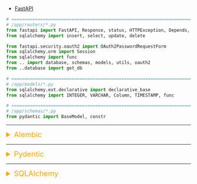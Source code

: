 -   [FastAPI](https://fastapi.tiangolo.com/)

```python
# ============================================================================
# /app/routers/*.py
from fastapi import FastAPI, Response, status, HTTPException, Depends, APIRouter
from sqlalchemy import insert, select, update, delete

from fastapi.security.oauth2 import OAuth2PasswordRequestForm
from sqlalchemy.orm import Session
from sqlalchemy import func
from .. import database, schemas, models, utils, oauth2
from ..database import get_db

# ============================================================================
# /app/models/*.py
from sqlalchemy.ext.declarative import declarative_base
from sqlalchemy import INTEGER, VARCHAR, Column, TIMESTAMP, func

# ============================================================================
# /app/schemas/*.py
from pydantic import BaseModel, constr

```

---

<details><summary style="font-size:20px;color:Orange;text-align:left">Alembic</summary>

-   [Alembic’s documentation](https://alembic.sqlalchemy.org/en/latest/)
-   [Tutorial: Intro to Database Migrations with Alembic](https://www.youtube.com/watch?v=SdcH6IEi6nE)

-   `Alembic`: In the context of Python, Alembic is an open-source database migration tool that is commonly used with SQLAlchemy, a popular Object Relational Mapping (ORM) library. Alembic helps developers manage database schema changes and versioning in a systematic and organized way.

-   `Key Features and Concepts`:

    -   `Database Migrations`: Alembic allows developers to create and manage database migrations, which are scripts that define changes to the database schema over time. These migrations capture alterations such as adding new tables, modifying columns, or creating indexes.

    -   `Versioning`: Alembic maintains a version history of the database schema by creating and tracking migration files. Each migration file corresponds to a specific version of the schema. This versioning ensures that database changes can be applied in a controlled and predictable manner.

    -   `Command-Line Interface`: Alembic provides a command-line interface (CLI) that allows developers to create, apply, and manage migrations using simple commands. This interface simplifies the process of creating and managing migration scripts.

    -   `Migration Scripts`: Migration scripts are Python scripts generated by Alembic that define database changes. These scripts include instructions to alter the schema, such as creating tables, modifying columns, and adding constraints.

    -   `Migration Upgrades and Downgrades`: Alembic supports both upgrade and downgrade migrations. An upgrade migrates the database schema to a higher version, while a downgrade reverts the schema to a lower version. This helps in rolling back changes if necessary.

    -   `Automated Generation`: Alembic can automatically generate migration scripts based on the changes made to the SQLAlchemy models. It analyzes the differences between the current database schema and the desired schema based on the models and generates migration scripts accordingly.

    -   `Customization`: Developers can customize migration scripts by adding custom SQL commands or Python code to perform complex migrations that may not be automatically detected.

    -   `Integration with SQLAlchemy`: Alembic is designed to work seamlessly with SQLAlchemy, allowing developers to manage database schema changes alongside their SQLAlchemy models.

    -   `Version Control Integration`: Migration scripts can be stored in version control systems (e.g., Git) along with the application code, enabling collaborative development and ensuring a history of schema changes.

    -   `Cross-Database Support`: Alembic supports multiple database backends, enabling developers to work with different database systems while using the same migration tool.

    -   `Documentation and Support`: Alembic provides comprehensive documentation and a supportive community, making it easier for developers to learn and use the tool effectively.

-   Conclusion: Alembic is a powerful and versatile tool for managing database migrations in Python projects. It helps developers maintain a structured approach to evolving the database schema over time, while its integration with SQLAlchemy ensures consistency between application code and the database structure.

</details>

---

<details><summary style="font-size:20px;color:Orange;text-align:left">Pydentic</summary>

-   [Documentation](https://docs.pydantic.dev/latest/)
-   [API Documentation](https://docs.pydantic.dev/latest/api/base_model/)

-   `Pydentic`:Pydantic is a Python library that provides data validation and settings management using Python type annotations. It's particularly useful for validating and parsing data, such as JSON payloads or configuration settings, based on defined models with type hints and validation rules. Pydantic helps ensure data consistency, integrity, and accurate parsing while working with complex data structures.

-   `Key features of Pydantic`:

    -   `Data Validation`: Pydantic uses type hints and validation rules to validate data, ensuring that it conforms to the expected structure and constraints.

    -   `Parsing`: It can automatically parse and convert incoming data, such as JSON, into Python objects that adhere to the defined model.

    -   `Settings Management`: Pydantic is commonly used to manage application settings by defining a settings model with default values, types, and validation rules.

    -   `Customization`: It allows customization of validation rules, error messages, and default values for different fields.

    -   `Complex Types`: Pydantic supports complex data types, including nested models, lists, dictionaries, and more.

    -   `API Request and Response Validation`: It's often used in web applications to validate incoming API requests and format API responses.

    -   `Data Serialization`: Pydantic can serialize data back to JSON or other formats based on the defined model.

    -   `Type Conversion`: It performs automatic type conversion for basic data types, ensuring data consistency.

    -   `Integration with Frameworks`: Pydantic can be integrated with web frameworks like FastAPI to streamline input validation and serialization.

-   Here's a simple example of using Pydantic to define a data model for validating and parsing user data:

    ```python
    from pydantic import BaseModel

    class User(BaseModel):
        username: str
        email: str

    #======================
    data = {
        "username": "john_doe",
        "email": "john@example.com"
    }

    user = User(**data)  # Validation and parsing
    print(user.username)  # Output: john_doe
    ```

-   `Conclusion`: Pydantic is a valuable library in the Python ecosystem that ensures data integrity, simplifies data validation, and streamlines the process of parsing and working with structured data. It's commonly used in various scenarios, including web applications, configuration management, and data transformation.

</details>

---

<details><summary style="font-size:20px;color:Orange;text-align:left">SQLAlchemy</summary>

-   [FastAPI - using SQLAlchemy for DB queries [part - 1]](https://www.youtube.com/watch?v=6RrwKDGKcxM)

-   [SQLAlchemy Datatype Objects](https://docs.sqlalchemy.org/en/20/core/types.html)
-   [class sqlalchemy.schema.Column](https://docs.sqlalchemy.org/en/20/core/metadata.html#sqlalchemy.schema.Column)
-   [Field Data Types](https://docs.sqlalchemy.org/en/20/core/type_basics.html)

-   Architecture:

    -   `SQLAlchemy Library`: At the top level, SQLAlchemy is a Python library that provides tools for working with relational databases.

    -   `Core Components`:

        -   The Core provides a low-level abstraction over databases and SQL. It includes components for constructing and executing SQL expressions, managing connections, transactions, and more.
        -   The Core components include elements for constructing SQL expressions and interacting with databases.

        -   `SQL Expression Language`: This part of the Core allows you to define SQL statements using Python objects and methods. It includes clauses, operators, functions, and more.

        -   `Engine`: The Engine is responsible for managing database connections and executing SQL statements. It includes connection pooling, transaction management, and supports multiple database dialects.

    -   `ORM Components`:

        -   The ORM layer builds on top of the Core and provides a high-level interface for mapping Python classes to database tables. It includes components for defining and querying models, relationships, sessions, and transactions.
        -   The ORM layer provides a higher-level interface for working with databases using Python classes and objects.

        -   `Model Classes`: Model classes represent Python objects that map to database tables. They define attributes, relationships, and metadata.

        -   `Mapping Configuration`: The mapping configuration specifies how Python classes and attributes are mapped to database tables and columns.

        -   `Session`: The Session class manages interactions with the database, including creating, updating, and deleting records. It also provides transactional capabilities.

        -   `Query API`: The Query class allows you to build and execute database queries using Python methods and attributes. It supports filtering, joining, ordering, and aggregating data.

        -   `Relationships`: SQLAlchemy supports defining relationships between model classes, such as one-to-one, one-to-many, and many-to-many relationships.

    -   `Metadata and Reflection`: Metadata represents the structure of the database and is used to define tables, constraints, and other schema elements. Reflection allows you to introspect existing databases to automatically generate model classes.

    -   `SQL Dialects`: SQLAlchemy supports multiple database backends by generating appropriate SQL syntax for each dialect.

    -   `Extensions and Plugins`: SQLAlchemy's modular architecture allows for extensions and plugins to add additional functionality, such as validation, caching, and more.

    -   In summary, the SQLAlchemy architecture consists of the Core and ORM layers. The Core provides tools for constructing and executing SQL expressions, while the ORM layer provides a high-level interface for mapping Python classes to database tables, managing sessions, and querying data. The architecture's modular design and well-defined components make it a powerful and flexible library for working with relational databases in Python.

### How to perform `JOIN` operation?

-   `Using join() Method (as previously shown)`:

    -   This is the most straightforward way to perform JOIN operations in SQLAlchemy.
    -   It allows you to specify the join condition explicitly.

    ```python

    # Perform an INNER JOIN between User and Address models
    query = session.query(User, Address).join(Address, User.user_id == Address.user_id)

    # Fetch the result of the join operation
    results = query.all()

    # Print the results
    for user, address in results:
        print(f"User: {user.name}, Address: {address.street}, {address.city}")
    ```

-   `Using Relationship Attributes`:

    -   If you have defined relationships between your SQLAlchemy models (e.g., using relationship()), you can access related data directly through these relationships.

    ```python
    # Assuming a one-to-many relationship between User and Address
    user = session.query(User).filter_by(username='john').first()
    addresses = user.addresses
    ```

    -   SQLAlchemy will automatically generate the appropriate JOIN query behind the scenes.

-   `Using select_from() Method`:

    -   You can use the `select_from()` method to specify the source tables for your query explicitly.

    ```python
    query = session.query(User, Address).select_from(User).join(Address, User.user_id == Address.user_id)
    ```

-   `Using Aliases`:

    -   You can create aliases for your tables and perform joins with aliases, which can be useful for complex queries.

    ```python
    from sqlalchemy.orm import aliased

    user_alias = aliased(User)
    address_alias = aliased(Address)

    query = session.query(User, Address).\
        join(address_alias, User.user_id == address_alias.user_id)
    ```

-   `Using Raw SQL`:

    -   In some cases, you may need to use raw SQL for complex queries.

    ```python
    from sqlalchemy.sql import text

    sql = text("SELECT * FROM user JOIN address ON user.user_id = address.user_id")
    result = session.execute(sql)
    ```

    -   Use this approach with caution, as it may not be as database-agnostic as other SQLAlchemy methods.

---

<details><summary style="font-size:15px;color:Orange;text-align:left">SQLAlchemy query methods</summary>

-   `query()`: This method is the starting point for creating a query.

```python
from sqlalchemy import create_engine, Column, Integer, String
from sqlalchemy.ext.declarative import declarative_base
from sqlalchemy.orm import sessionmaker

# Define the model
Base = declarative_base()

class User(Base):
    __tablename__ = 'users'
    id = Column(Integer, primary_key=True)
    username = Column(String)
    email = Column(String)

# Create the engine and session
engine = create_engine('sqlite:///example.db')
Session = sessionmaker(bind=engine)
session = Session()

# Example of using query methods on model object
user = session.query(User).filter_by(username='alice').first()
print(user.username, user.email)

session.close()
```

-   `filter()`: Adds filtering conditions to the query.

```python
# Filtering users with age greater than 25
users = session.query(User).filter(User.age > 25).all()
```

-   `filter_by()`: Similar to filter(), but uses keyword arguments for filtering conditions.

```python
# Filtering users with name 'Alice'
users = session.query(User).filter_by(name='Alice').all()
```

-   `join()`: Creates a SQL JOIN operation between tables.

```python
from sqlalchemy.orm import joinedload

# Joining User and Address tables
users_with_addresses = session.query(User).join(Address).all()
```

-   `outerjoin()`: Creates an OUTER JOIN operation between tables.

```python
# Outer joining User and Address tables
users_with_optional_addresses = session.query(User).outerjoin(Address).all()
```

-   `group_by()`: Groups the results based on specified columns.

```python
from sqlalchemy import func

# Grouping users by age and counting
age_group_counts = session.query(User.age, func.count()).group_by(User.age).all()
```

-   `order_by()`: Specifies the order in which the results should be sorted.

```python
# Ordering users by name in descending order
users_ordered_by_name = session.query(User).order_by(User.name.desc()).all()
```

-   `limit()`: Limits the number of results returned by the query.

```python
# Limiting to retrieve only 5 users
limited_users = session.query(User).limit(5).all()
```

-   `offset()`: Skips a certain number of results before starting to fetch.

```python
# Retrieving users after skipping the first 10
users_after_offset = session.query(User).offset(10).all()
```

-   `distinct()`: Applies the DISTINCT keyword to the query.

```python
# Retrieving distinct age values
distinct_ages = session.query(User.age).distinct().all()
```

-   `count()`: Returns the count of rows matching the query.

```python
# Counting the number of users
user_count = session.query(User).count()
```

-   `first()`: Returns the first result of the query.

```python
# Retrieving the first user
first_user = session.query(User).first()
```

-   `all()`: Returns all results of the query.

```python
# Retrieving all users
all_users = session.query(User).all()
```

-   `scalar()`: Returns the first column of the first result as a scalar value.

```python
# Retrieving the scalar value of the first user's age
first_user_age = session.query(User.age).first()
```

-   `exists()`: Returns a boolean indicating whether any results exist for the query.

```python
# Checking if there are any users with age greater than 30
users_exist = session.query(User).filter(User.age > 30).exists()
```

-   `subquery()`: Returns a subquery representing the current query.

```python
# Using a subquery to retrieve addresses of users older than 25
subq = session.query(Address.user_id).filter(User.age > 25).subquery()
addresses = session.query(Address).filter(Address.user_id.in_(subq)).all()
```

-   `from_self()`: Returns a new Query object with the same options as the current query.

```python
# Creating a new query from an existing query
new_query = session.query(User).from_self()
```

-   `get()`: Retrieves a row by its primary key value.

```python
# Retrieving a user by primary key
user = session.query(User).get(1)
```

-   `delete()`: Generates a DELETE statement based on the query and deletes matching rows.

```python
# Deleting users with age less than 25
session.query(User).filter(User.age < 25).delete()
```

-   `update()`: Generates an UPDATE statement based on the query and updates matching rows.

```python
# Updating age of users named 'Alice'
session.query(User).filter_by(name='Alice').update({'age': 28})
```

-   `union()`: Creates a union of two or more queries.

```python
# Creating a union of two queries
union_query = session.query(User).filter(User.age < 30).union(session.query(User).filter(User.age > 40))
```

-   `intersect()`: Creates an intersection of two or more queries.

```python
# Creating an intersection of two queries
intersection_query = session.query(User).filter(User.age < 30).intersect(session.query(User).filter(User.age > 20))
```

-   `except_()`: Creates a difference between two queries.

```python
# Creating a difference between two queries
difference_query = session.query(User).filter(User.age < 30).except_(session.query(User).filter(User.age < 25))
```

-   These are some of the many query methods provided by SQLAlchemy's Query API. Keep in mind that this is a simplified demonstration, and you can combine and customize these methods to build complex and efficient queries for your database interactions. For more comprehensive information and examples, refer to the official SQLAlchemy documentation.
</details>
</details>
